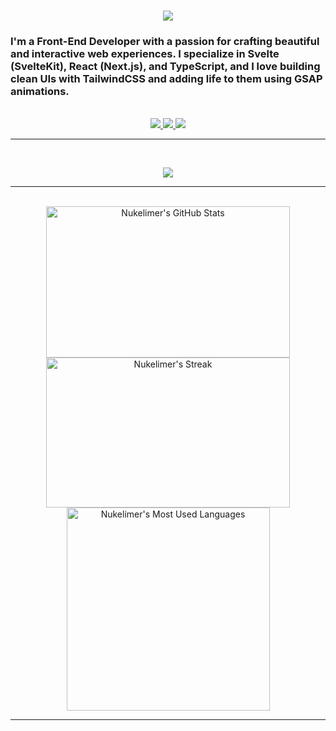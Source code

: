 <!--## Hi there 👋





<div align="center"> 
  <p>These are the numbers of wanders that checked this account out:</p>
  <img src="https://profile-counter.glitch.me/{Nukelimer}/count.svg" alt="Visitor's Count" />
</div>



<img src="https://github.com/Nukelimer/Nukelimer/blob/main/coffee.jpg" alt="Coffee is life.">-->

<h1 align="center">
    <img src="https://readme-typing-svg.herokuapp.com/?font=Inter&size=48&center=true&vCenter=true&width=500&height=70&color=ffff&duration=2000&lines=Hi+Wanderer!+👋;+I'm+Egwuda,+Remi!;" />
</h1>

### I'm a Front-End Developer with a passion for crafting beautiful and interactive web experiences. I specialize in Svelte (SvelteKit), React (Next.js), and TypeScript, and I love building clean UIs with TailwindCSS and adding life to them using GSAP animations.



<br>

<div align="center">
<a href="mailto:egwudaremi@gmail.com">
    <img src="https://img.shields.io/badge/Gmail-333333?style=for-the-badge&logo=gmail&logoColor=red" />
  </a>
  <a href="https://www.linkedin.com/in/remilekun-egwuda/" target="_blank">
    <img src="https://img.shields.io/badge/LinkedIn-0077B5?style=for-the-badge&logo=linkedin&logoColor=white" target="_blank" />
  </a>
  
  <a href="https://x.com/nukelimer_" target="_blank" width="300" background="blue">
    <img src="https://img.shields.io/badge/-fff?style=for-the-badge&logo=X&logoColor=black" target="_blank" />

</a>

</div>

<hr>


<br>

<p align="center">

  <img src="https://skillicons.dev/icons?i=html,css,sass,tailwind,svelte,react,nextjs,js,cs,ts,&perline=5&theme=light" />
</p>

<hr>



<br>

<div align="center">
  <img width="390" height="242" src="https://github-readme-stats.vercel.app/api?username=Nukelimer&theme=transparent&count_private=true&border_radius=10&show_icons=true&rank_icon=github&locale=en" alt="Nukelimer's GitHub Stats" />
  <img width="390" height="240" src="https://github-readme-streak-stats.herokuapp.com/?user=Nukelimer&theme=transparent&count_private=true&border_radius=10&locale=en" alt="Nukelimer's Streak" />
  <img width="325" src="https://github-readme-stats.vercel.app/api/top-langs?username=Nukelimer&theme=transparent&layout=donut&hide=css&langs_count=8&border_radius=10&show_icons=true&locale=en" alt="Nukelimer's Most Used Languages" />
</div>


<hr>


<!--
**Nukelimer/Nukelimer** is a ✨ _special_ ✨ repository because its `README.md` (this file) appears on your GitHub profile.

Here are some ideas to get you started:

- 🔭 I’m currently working on ...
- 🌱 I’m currently learning ...
- 👯 I’m looking to collaborate on ...
- 🤔 I’m looking for help with ...
- 💬 Ask me about ...
- 📫 How to reach me: ...
- 😄 Pronouns: ...
- ⚡ Fun fact: ...
-->
